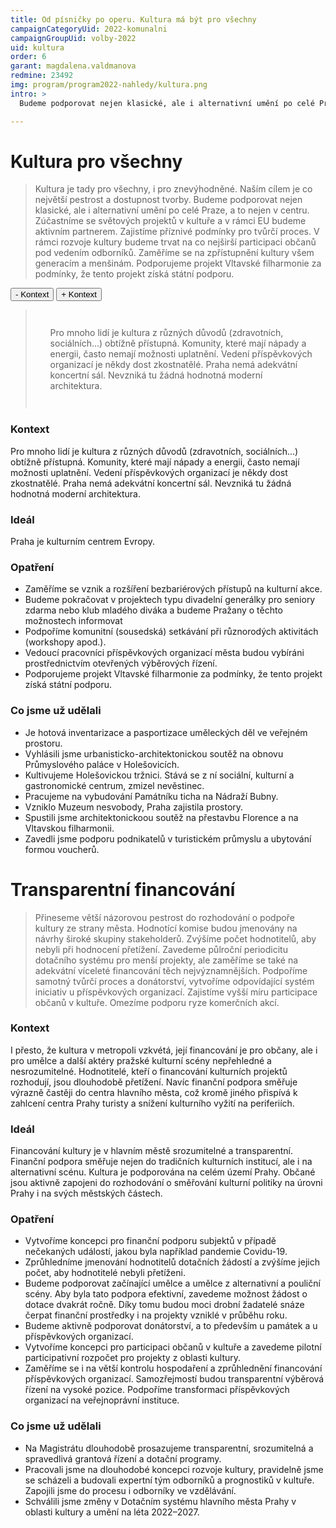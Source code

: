 ```yaml
---
title: Od písničky po operu. Kultura má být pro všechny
campaignCategoryUid: 2022-komunalni
campaignGroupUid: volby-2022
uid: kultura
order: 6
garant: magdalena.valdmanova
redmine: 23492
img: program/program2022-nahledy/kultura.png
intro: >
  Budeme podporovat nejen klasické, ale i alternativní umění po celé Praze. Kultura má být totiž pestrá. A dostupná pro všechny, i pro ty znevýhodněné.

---
```


# Kultura pro všechny
>Kultura je tady pro všechny, i pro znevýhodněné. Naším cílem je co největší pestrost a dostupnost tvorby. Budeme podporovat nejen klasické, ale i alternativní umění po celé Praze, a to nejen v centru. Zúčastníme se světových projektů v kultuře a v rámci EU budeme aktivním partnerem. Zajistíme příznivé podmínky pro tvůrčí proces. V rámci rozvoje kultury budeme trvat na co nejširší participaci občanů pod vedením odborníků. Zaměříme se na zpřístupnění kultury všem generacím a menšinám. Podporujeme projekt Vltavské filharmonie za podmínky, že tento projekt získá státní podporu.

<div class="reseni">
<button class="hide">- Kontext</button>
<button class="show">+ Kontext</button>

<div class="text">
<blockquote style="border:margin:1em;1px solid black;padding:1em">  
<ul>
Pro mnoho lidí je kultura z různých důvodů (zdravotních, sociálních...) obtížně přístupná. Komunity, které mají nápady a energii, často nemají možnosti uplatnění. Vedení příspěvkových organizací je někdy dost zkostnatělé. Praha nemá adekvátní koncertní sál. Nevzniká tu žádná hodnotná moderní architektura.
</ul>
</blockquote>
</div>
</div>

### Kontext
Pro mnoho lidí je kultura z různých důvodů (zdravotních, sociálních...) obtížně přístupná. Komunity, které mají nápady a energii, často nemají možnosti uplatnění. Vedení příspěvkových organizací je někdy dost zkostnatělé. Praha nemá adekvátní koncertní sál. Nevzniká tu žádná hodnotná moderní architektura.

### Ideál
Praha je kulturním centrem Evropy.

### Opatření
- Zaměříme se vznik a rozšíření bezbariérových přístupů na kulturní akce.
- Budeme pokračovat v projektech typu divadelní generálky pro seniory zdarma nebo klub mladého diváka a budeme Pražany o těchto možnostech informovat
- Podpoříme komunitní (sousedská) setkávání při různorodých aktivitách (workshopy apod.).
- Vedoucí pracovníci příspěvkových organizací města budou vybíráni prostřednictvím otevřených výběrových řízení.
- Podporujeme projekt Vltavské filharmonie za podmínky, že tento projekt získá státní podporu.

### Co jsme už udělali
- Je hotová inventarizace a pasportizace uměleckých děl ve veřejném prostoru.
- Vyhlásili jsme urbanisticko-architektonickou soutěž na obnovu Průmyslového paláce v Holešovicích.
- Kultivujeme Holešovickou tržnici. Stává se z ní sociální, kulturní a gastronomické centrum, zmizel nevěstinec.
- Pracujeme na vybudování Památníku ticha na Nádraží Bubny.
- Vzniklo Muzeum nesvobody, Praha zajistila prostory.
- Spustili jsme architektonickoou soutěž na přestavbu Florence a na Vltavskou filharmonii.
- Zavedli jsme podporu podnikatelů v turistickém průmyslu a ubytování formou voucherů.

# Transparentní financování
>Přineseme větší názorovou pestrost do rozhodování o podpoře kultury ze strany města. Hodnotící komise budou jmenovány na návrhy široké skupiny stakeholderů. Zvýšíme počet hodnotitelů, aby nebyli při hodnocení přetížení. Zavedeme půlroční periodicitu dotačního systému pro menší projekty, ale zaměříme se také na adekvátní víceleté financování těch nejvýznamnějších. Podpoříme samotný tvůrčí proces a donátorství, vytvoříme odpovídající systém iniciativ u příspěvkových organizací. Zajistíme vyšší míru participace občanů v kultuře. Omezíme podporu ryze komerčních akcí.

### Kontext
I přesto, že kultura v metropoli vzkvétá, její financování je pro občany, ale i pro umělce a další aktéry pražské kulturní scény nepřehledné a nesrozumitelné. Hodnotitelé, kteří o financování kulturních projektů rozhodují, jsou dlouhodobě přetížení. Navíc finanční podpora směřuje výrazně častěji do centra hlavního města, což kromě jiného přispívá k zahlcení centra Prahy turisty a snížení kulturního vyžití na periferiích.

### Ideál
Financování kultury je v hlavním městě srozumitelné a transparentní. Finanční podpora směřuje nejen do tradičních kulturních institucí, ale i na alternativní scénu. Kultura je podporována na celém území Prahy. Občané jsou aktivně zapojeni do rozhodování o směřování kulturní politiky na úrovni Prahy i na svých městských částech.

### Opatření
- Vytvoříme koncepci pro finanční podporu subjektů v případě nečekaných událostí, jakou byla například pandemie Covidu-19.
- Zprůhledníme jmenování hodnotitelů dotačních žádostí a zvýšíme jejich počet, aby hodnotitelé nebyli přetíženi.
- Budeme podporovat začínající umělce a umělce z alternativní a pouliční scény. Aby byla tato podpora efektivní, zavedeme možnost žádost o dotace dvakrát ročně. Díky tomu budou moci drobní žadatelé snáze čerpat finanční prostředky i na projekty vzniklé v průběhu roku.
- Budeme aktivně podporovat donátorství, a to především u památek a u příspěvkových organizací.
- Vytvoříme koncepci pro participaci občanů v kultuře a zavedeme pilotní participativní rozpočet pro projekty z oblasti kultury.
- Zaměříme se i na větší kontrolu hospodaření a zprůhlednění financování příspěvkových organizací. Samozřejmostí budou transparentní výběrová řízení na vysoké pozice. Podpoříme transformaci příspěvkových organizací na veřejnoprávní instituce.

### Co jsme už udělali
- Na Magistrátu dlouhodobě prosazujeme transparentní, srozumitelná a spravedlivá grantová řízení a dotační programy.
- Pracovali jsme na dlouhodobé koncepci rozvoje kultury, pravidelně jsme se scházeli a budovali expertní tým odborníků a prognostiků v kultuře. Zapojili jsme do procesu i odborníky ve vzdělávání.
- Schválili jsme změny v Dotačním systému hlavního města Prahy v oblasti kultury a umění na léta 2022–2027.
